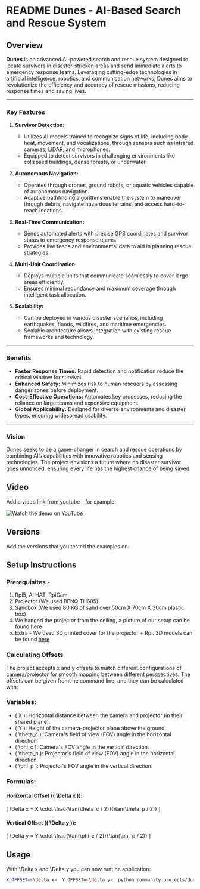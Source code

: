 # README **Dunes** - AI-Based Search and Rescue System

## Overview 
**Dunes** is an advanced AI-powered search and rescue system designed to locate survivors in disaster-stricken areas and send immediate alerts to emergency response teams. Leveraging cutting-edge technologies in artificial intelligence, robotics, and communication networks, Dunes aims to revolutionize the efficiency and accuracy of rescue missions, reducing response times and saving lives.

---

### Key Features

1. **Survivor Detection:**
   - Utilizes AI models trained to recognize signs of life, including body heat, movement, and vocalizations, through sensors such as infrared cameras, LiDAR, and microphones.
   - Equipped to detect survivors in challenging environments like collapsed buildings, dense forests, or underwater.

2. **Autonomous Navigation:**
   - Operates through drones, ground robots, or aquatic vehicles capable of autonomous navigation.
   - Adaptive pathfinding algorithms enable the system to maneuver through debris, navigate hazardous terrains, and access hard-to-reach locations.

3. **Real-Time Communication:**
   - Sends automated alerts with precise GPS coordinates and survivor status to emergency response teams.
   - Provides live feeds and environmental data to aid in planning rescue strategies.

4. **Multi-Unit Coordination:**
   - Deploys multiple units that communicate seamlessly to cover large areas efficiently.
   - Ensures minimal redundancy and maximum coverage through intelligent task allocation.

5. **Scalability:**
   - Can be deployed in various disaster scenarios, including earthquakes, floods, wildfires, and maritime emergencies.
   - Scalable architecture allows integration with existing rescue frameworks and technology.

---

### Benefits

- **Faster Response Times:** Rapid detection and notification reduce the critical window for survival.
- **Enhanced Safety:** Minimizes risk to human rescuers by assessing danger zones before deployment.
- **Cost-Effective Operations:** Automates key processes, reducing the reliance on large teams and expensive equipment.
- **Global Applicability:** Designed for diverse environments and disaster types, ensuring widespread usability.

---

### Vision

Dunes seeks to be a game-changer in search and rescue operations by combining AI’s capabilities with innovative robotics and sensing technologies. The project envisions a future where no disaster survivor goes unnoticed, ensuring every life has the highest chance of being saved.

## Video
Add a video link from youtube - for example:

[![Watch the demo on YouTube](https://img.youtube.com/vi/XXizBHtCLew/0.jpg)](https://youtu.be/XXizBHtCLew)

## Versions
Add the versions that you tested the examples on.

## Setup Instructions

### Prerequisites - 
1. Rpi5, AI HAT, RpiCam
2. Projector (We used BENQ TH685)
3. Sandbox (We used 80 KG of sand over 50cm X 70cm X 30cm plastic box)
4. We hanged the projector from the ceiling, a picture of our setup can be found [here](https://add.url.here)
5. Extra - We used 3D printed cover for the projector + Rpi. 3D models can be found [here](https://add.url.here)

### Calculating Offsets
The project accepts x and y offsets to match different configurations of camera/projector for smooth mapping between different perspectives. The offsets can be given fromt he command line, and they can be calculated with:

### Variables:
- \( X \): Horizontal distance between the camera and projector (in their shared plane).
- \( Y \): Height of the camera-projector plane above the ground.
- \( \theta_c \): Camera's field of view (FOV) angle in the horizontal direction.
- \( \phi_c \): Camera's FOV angle in the vertical direction.
- \( \theta_p \): Projector's field of view (FOV) angle in the horizontal direction.
- \( \phi_p \): Projector's FOV angle in the vertical direction.
 
### Formulas:
#### Horizontal Offset (\( \Delta x \)):
\[
\Delta x = X \cdot \frac{\tan(\theta_c / 2)}{\tan(\theta_p / 2)}
\]

#### Vertical Offset (\( \Delta y \)):
\[
\Delta y = Y \cdot \frac{\tan(\phi_c / 2)}{\tan(\phi_p / 2)}
\]

## Usage
With \Delta x and \Delta y you can now runt he application:
```bash
X_OFFSET=<\delta x>  Y_OFFSET=<\delta y>  python community_projects/dunes/dunes.py
```
